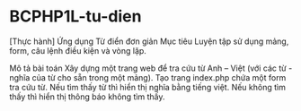 # BCPHP1L-tu-dien

[Thực hành] Ứng dụng Từ điển đơn giản
Mục tiêu
Luyện tập sử dụng mảng, form, câu lệnh điều kiện và vòng lặp.

Mô tả bài toán
Xây dựng một trang web để tra cứu từ Anh – Việt (với các từ - nghĩa của từ cho sẵn trong một mảng). Tạo trang index.php chứa một form tra cứu từ. Nếu tìm thấy từ thì hiển thị nghĩa bằng tiếng việt. Nếu không tìm thấy thì hiển thị thông báo không tìm thấy.

